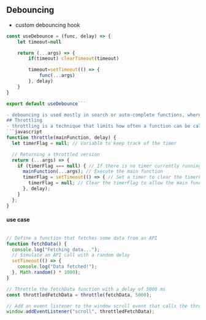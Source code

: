 ## Debouncing

* custom debouncing hook
```javascript
const useDebounce = (func, delay) => {
    let timeout=null

    return (...args) => {
        if(timeout) clearTimeout(timeout)

        timeout=setTimeout(() => {
            func(...args)
        }, delay)
    }
}

export default useDebounce```

- debouncing is used mostly in search or auto-complete functions, where a function or api call is made when the user stops typing.
## Throttling
- throttling is a technique that limits how often a function can be called in an interval
```javascript
function throttle(mainFunction, delay) {
  let timerFlag = null; // Variable to keep track of the timer

  // Returning a throttled version 
  return (...args) => {
    if (timerFlag === null) { // If there is no timer currently running
      mainFunction(...args); // Execute the main function 
      timerFlag = setTimeout(() => { // Set a timer to clear the timerFlag after the specified delay
        timerFlag = null; // Clear the timerFlag to allow the main function to be executed again
      }, delay);
    }
  };
}

```
#### use case
``` javascript

// Define a function that fetches some data from an API
function fetchData() {
  console.log("Fetching data...");
  // Simulate an API call with a random delay
  setTimeout(() => {
    console.log("Data fetched!");
  }, Math.random() * 1000);
}

// Throttle the fetchData function with a delay of 5000 ms
const throttledFetchData = throttle(fetchData, 5000);

// Add an event listener to the window scroll event that calls the throttledFetchData function
window.addEventListener("scroll", throttledFetchData);
```
